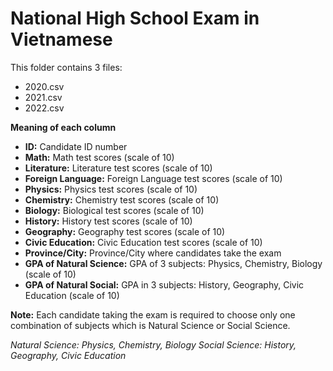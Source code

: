 # National High School Exam in Vietnamese

This folder contains 3 files:
- 2020.csv
- 2021.csv
- 2022.csv

**Meaning of each column**

- **ID:** Candidate ID number
- **Math:** Math test scores (scale of 10)
- **Literature:** Literature test scores (scale of 10)
- **Foreign Language:** Foreign Language test scores (scale of 10)
- **Physics:** Physics test scores (scale of 10)
- **Chemistry:** Chemistry test scores (scale of 10)
- **Biology:** Biological test scores (scale of 10)
- **History:** History test scores (scale of 10)
- **Geography:** Geography test scores (scale of 10)
- **Civic Education:** Civic Education test scores (scale of 10)
- **Province/City:** Province/City where candidates take the exam
- **GPA of Natural Science:** GPA of 3 subjects: Physics, Chemistry, Biology (scale of 10)
- **GPA of Natural Social:** GPA in 3 subjects: History, Geography, Civic Education (scale of 10)

**Note:** Each candidate taking the exam is required to choose only one combination of subjects which is Natural Science or Social Science.

*Natural Science: Physics, Chemistry, Biology*
*Social Science: History, Geography, Civic Education*
